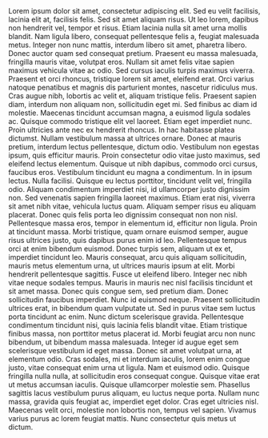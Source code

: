 <html>
<body>
Lorem ipsum dolor sit amet, consectetur adipiscing elit. Sed eu velit facilisis, lacinia elit at, facilisis felis. Sed sit amet aliquam risus. Ut leo lorem, dapibus non hendrerit vel, tempor et risus. Etiam lacinia nulla sit amet urna mollis blandit. Nam ligula libero, consequat pellentesque felis a, feugiat malesuada metus. Integer non nunc mattis, interdum libero sit amet, pharetra libero. Donec auctor quam sed consequat pretium. Praesent eu massa malesuada, fringilla mauris vitae, volutpat eros. Nullam sit amet felis vitae sapien maximus vehicula vitae ac odio. Sed cursus iaculis turpis maximus viverra. Praesent et orci rhoncus, tristique lorem sit amet, eleifend erat. Orci varius natoque penatibus et magnis dis parturient montes, nascetur ridiculus mus. Cras augue nibh, lobortis ac velit et, aliquam tristique felis. Praesent sapien diam, interdum non aliquam non, sollicitudin eget mi. Sed finibus ac diam id molestie. Maecenas tincidunt accumsan magna, a euismod ligula sodales ac.
Quisque commodo tristique elit vel laoreet. Etiam eget imperdiet nunc. Proin ultricies ante nec ex hendrerit rhoncus. In hac habitasse platea dictumst. Nullam vestibulum massa at ultrices ornare. Donec at mauris pretium, interdum lectus pellentesque, dictum odio. Vestibulum non egestas ipsum, quis efficitur mauris. Proin consectetur odio vitae justo maximus, sed eleifend lectus elementum. Quisque ut nibh dapibus, commodo orci cursus, faucibus eros.
Vestibulum tincidunt eu magna a condimentum. In in ipsum lectus. Nulla facilisi. Quisque eu lectus porttitor, tincidunt velit vel, fringilla odio. Aliquam condimentum imperdiet nisi, id ullamcorper justo dignissim non. Sed venenatis sapien fringilla laoreet maximus. Etiam erat nisi, viverra sit amet nibh vitae, vehicula luctus quam. Aliquam semper risus eu aliquam placerat. Donec quis felis porta leo dignissim consequat non non nisl. Pellentesque massa eros, tempor in elementum id, efficitur non ligula. Proin at tincidunt massa.
Morbi tristique, quam ornare euismod semper, augue risus ultrices justo, quis dapibus purus enim id leo. Pellentesque tempus orci at enim bibendum euismod. Donec turpis sem, aliquam ut ex et, imperdiet tincidunt leo. Mauris consequat, arcu quis aliquam sollicitudin, mauris metus elementum urna, ut ultrices mauris ipsum at elit. Morbi hendrerit pellentesque sagittis. Fusce ut eleifend libero. Integer nec nibh vitae neque sodales tempus. Mauris in mauris nec nisl facilisis tincidunt et sit amet massa. Donec quis congue sem, sed pretium diam. Donec sollicitudin faucibus imperdiet. Nunc id euismod neque. Praesent sollicitudin ultrices erat, in bibendum quam vulputate ut. Sed in purus vitae sem luctus porta tincidunt ac enim. Nunc dictum scelerisque gravida. Pellentesque condimentum tincidunt nisi, quis lacinia felis blandit vitae.
Etiam tristique finibus massa, non porttitor metus placerat id. Morbi feugiat arcu non nunc bibendum, ut bibendum massa malesuada. Integer id augue eget sem scelerisque vestibulum id eget massa. Donec sit amet volutpat urna, at elementum odio. Cras sodales, mi et interdum iaculis, lorem enim congue justo, vitae consequat enim urna ut ligula. Nam et euismod odio. Quisque fringilla nulla nulla, at sollicitudin eros consequat congue. Quisque vitae erat ut metus accumsan iaculis. Quisque ullamcorper molestie sem. Phasellus sagittis lacus vestibulum purus aliquam, eu luctus neque porta. Nullam nunc massa, gravida quis feugiat ac, imperdiet eget dolor. Cras eget ultricies nisl. Maecenas velit orci, molestie non lobortis non, tempus vel sapien. Vivamus varius purus ac lorem feugiat mattis. Nunc consectetur quis metus ut dictum.
</body>
</html>
